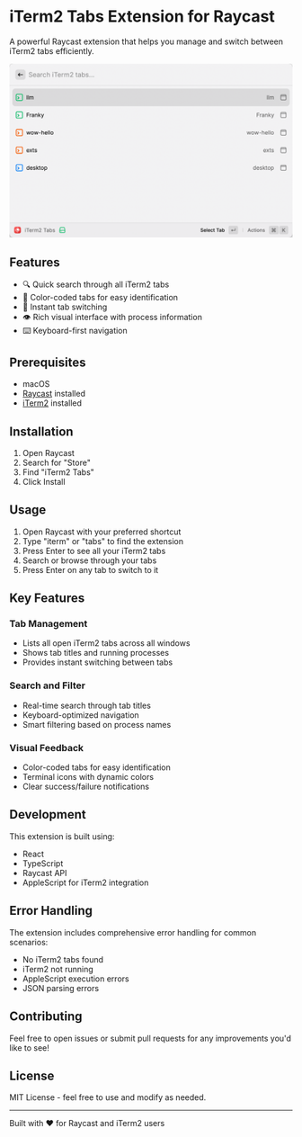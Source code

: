 # iTerm2 Tabs Extension for Raycast

A powerful Raycast extension that helps you manage and switch between iTerm2 tabs efficiently.

![iTerm2 Tabs Extension](./assets/output.png)

## Features

- 🔍 Quick search through all iTerm2 tabs
- 🎨 Color-coded tabs for easy identification
- 🚀 Instant tab switching
- 👁️ Rich visual interface with process information
- ⌨️ Keyboard-first navigation

## Prerequisites

- macOS
- [Raycast](https://raycast.com/) installed
- [iTerm2](https://iterm2.com/) installed

## Installation

1. Open Raycast
2. Search for "Store"
3. Find "iTerm2 Tabs"
4. Click Install

## Usage

1. Open Raycast with your preferred shortcut
2. Type "iterm" or "tabs" to find the extension
3. Press Enter to see all your iTerm2 tabs
4. Search or browse through your tabs
5. Press Enter on any tab to switch to it

## Key Features

### Tab Management
- Lists all open iTerm2 tabs across all windows
- Shows tab titles and running processes
- Provides instant switching between tabs

### Search and Filter
- Real-time search through tab titles
- Keyboard-optimized navigation
- Smart filtering based on process names

### Visual Feedback
- Color-coded tabs for easy identification
- Terminal icons with dynamic colors
- Clear success/failure notifications

## Development

This extension is built using:
- React
- TypeScript
- Raycast API
- AppleScript for iTerm2 integration

## Error Handling

The extension includes comprehensive error handling for common scenarios:
- No iTerm2 tabs found
- iTerm2 not running
- AppleScript execution errors
- JSON parsing errors

## Contributing

Feel free to open issues or submit pull requests for any improvements you'd like to see!

## License

MIT License - feel free to use and modify as needed.

---

Built with ❤️ for Raycast and iTerm2 users